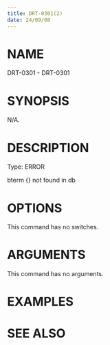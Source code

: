 ```yaml
---
title: DRT-0301(2)
date: 24/09/08
---
```


# NAME

DRT-0301 - DRT-0301

# SYNOPSIS

N/A.

# DESCRIPTION

Type: ERROR

bterm {} not found in db

# OPTIONS

This command has no switches.

# ARGUMENTS

This command has no arguments.

# EXAMPLES

# SEE ALSO
